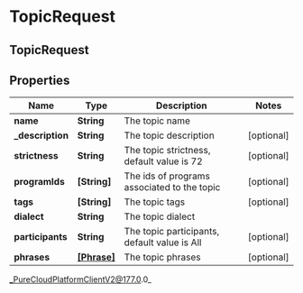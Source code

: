 # TopicRequest

## TopicRequest

## Properties

|Name | Type | Description | Notes|
|------------ | ------------- | ------------- | -------------|
| **name** | **String** | The topic name | |
| **_description** | **String** | The topic description | [optional] |
| **strictness** | **String** | The topic strictness, default value is 72 | [optional] |
| **programIds** | **[String]** | The ids of programs associated to the topic | [optional] |
| **tags** | **[String]** | The topic tags | [optional] |
| **dialect** | **String** | The topic dialect | |
| **participants** | **String** | The topic participants, default value is All | [optional] |
| **phrases** | [**[Phrase]**]([Phrase]) | The topic phrases | [optional] |



_PureCloudPlatformClientV2@177.0.0_

